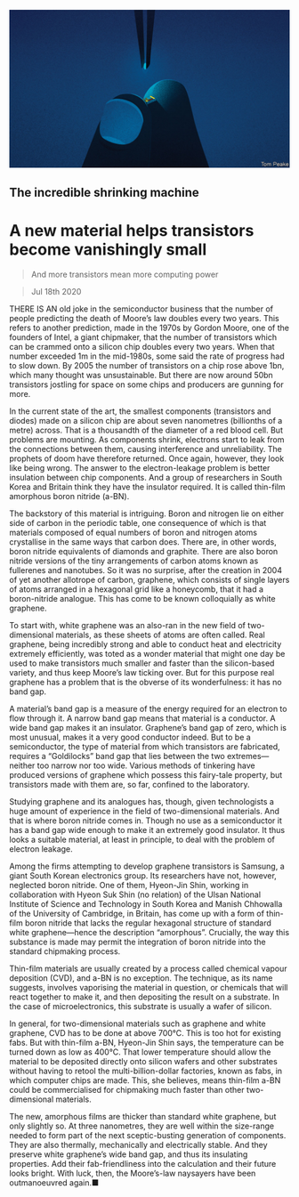 ![](./images/20200718_STD001_0.jpg)

## The incredible shrinking machine

# A new material helps transistors become vanishingly small

> And more transistors mean more computing power

> Jul 18th 2020

THERE IS AN old joke in the semiconductor business that the number of people predicting the death of Moore’s law doubles every two years. This refers to another prediction, made in the 1970s by Gordon Moore, one of the founders of Intel, a giant chipmaker, that the number of transistors which can be crammed onto a silicon chip doubles every two years. When that number exceeded 1m in the mid-1980s, some said the rate of progress had to slow down. By 2005 the number of transistors on a chip rose above 1bn, which many thought was unsustainable. But there are now around 50bn transistors jostling for space on some chips and producers are gunning for more.

In the current state of the art, the smallest components (transistors and diodes) made on a silicon chip are about seven nanometres (billionths of a metre) across. That is a thousandth of the diameter of a red blood cell. But problems are mounting. As components shrink, electrons start to leak from the connections between them, causing interference and unreliability. The prophets of doom have therefore returned. Once again, however, they look like being wrong. The answer to the electron-leakage problem is better insulation between chip components. And a group of researchers in South Korea and Britain think they have the insulator required. It is called thin-film amorphous boron nitride (a-BN).

The backstory of this material is intriguing. Boron and nitrogen lie on either side of carbon in the periodic table, one consequence of which is that materials composed of equal numbers of boron and nitrogen atoms crystallise in the same ways that carbon does. There are, in other words, boron nitride equivalents of diamonds and graphite. There are also boron nitride versions of the tiny arrangements of carbon atoms known as fullerenes and nanotubes. So it was no surprise, after the creation in 2004 of yet another allotrope of carbon, graphene, which consists of single layers of atoms arranged in a hexagonal grid like a honeycomb, that it had a boron-nitride analogue. This has come to be known colloquially as white graphene.

To start with, white graphene was an also-ran in the new field of two-dimensional materials, as these sheets of atoms are often called. Real graphene, being incredibly strong and able to conduct heat and electricity extremely efficiently, was toted as a wonder material that might one day be used to make transistors much smaller and faster than the silicon-based variety, and thus keep Moore’s law ticking over. But for this purpose real graphene has a problem that is the obverse of its wonderfulness: it has no band gap.

A material’s band gap is a measure of the energy required for an electron to flow through it. A narrow band gap means that material is a conductor. A wide band gap makes it an insulator. Graphene’s band gap of zero, which is most unusual, makes it a very good conductor indeed. But to be a semiconductor, the type of material from which transistors are fabricated, requires a “Goldilocks” band gap that lies between the two extremes—neither too narrow nor too wide. Various methods of tinkering have produced versions of graphene which possess this fairy-tale property, but transistors made with them are, so far, confined to the laboratory.

Studying graphene and its analogues has, though, given technologists a huge amount of experience in the field of two-dimensional materials. And that is where boron nitride comes in. Though no use as a semiconductor it has a band gap wide enough to make it an extremely good insulator. It thus looks a suitable material, at least in principle, to deal with the problem of electron leakage.

Among the firms attempting to develop graphene transistors is Samsung, a giant South Korean electronics group. Its researchers have not, however, neglected boron nitride. One of them, Hyeon-Jin Shin, working in collaboration with Hyeon Suk Shin (no relation) of the Ulsan National Institute of Science and Technology in South Korea and Manish Chhowalla of the University of Cambridge, in Britain, has come up with a form of thin-film boron nitride that lacks the regular hexagonal structure of standard white graphene—hence the description “amorphous”. Crucially, the way this substance is made may permit the integration of boron nitride into the standard chipmaking process.

Thin-film materials are usually created by a process called chemical vapour deposition (CVD), and a-BN is no exception. The technique, as its name suggests, involves vaporising the material in question, or chemicals that will react together to make it, and then depositing the result on a substrate. In the case of microelectronics, this substrate is usually a wafer of silicon.

In general, for two-dimensional materials such as graphene and white graphene, CVD has to be done at above 700°C. This is too hot for existing fabs. But with thin-film a-BN, Hyeon-Jin Shin says, the temperature can be turned down as low as 400°C. That lower temperature should allow the material to be deposited directly onto silicon wafers and other substrates without having to retool the multi-billion-dollar factories, known as fabs, in which computer chips are made. This, she believes, means thin-film a-BN could be commercialised for chipmaking much faster than other two-dimensional materials.

The new, amorphous films are thicker than standard white graphene, but only slightly so. At three nanometres, they are well within the size-range needed to form part of the next sceptic-busting generation of components. They are also thermally, mechanically and electrically stable. And they preserve white graphene’s wide band gap, and thus its insulating properties. Add their fab-friendliness into the calculation and their future looks bright. With luck, then, the Moore’s-law naysayers have been outmanoeuvred again.■